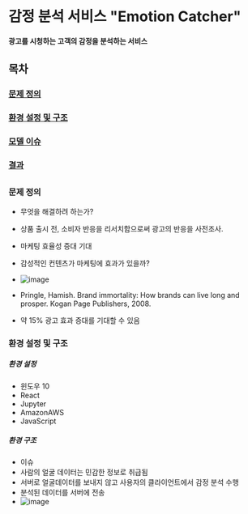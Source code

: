 # 감정 분석 서비스 "Emotion Catcher"

#### 광고를 시청하는 고객의 감정을 분석하는 서비스

##

## 목차
### [문제 정의](#문제-정의)
### [환경 설정 및 구조](#환경-설정-및-구조)
### [모델 이슈](#모델-이슈)
### [결과](#모델-이슈)
####
####
####
####
####
####
####
####
####
####
####
####
####
####
####
##

### 문제 정의 
- 무엇을 해결하려 하는가?
 - 상품 출시 전, 소비자 반응을 리서치함으로써 광고의 반응을 사전조사.
 - 마케팅 효율성 증대 기대
 
- 감성적인 컨텐츠가 마케팅에 효과가 있을까?
 - ![image](https://user-images.githubusercontent.com/19571027/160348486-3a29dd8c-e68a-4dec-8875-d7810ea6ce8a.png)
 - Pringle, Hamish. Brand immortality: How brands can live long and prosper. Kogan Page Publishers, 2008.
- 약 15% 광고 효과 증대를 기대할 수 있음

### 환경 설정 및 구조

##### 환경 설정
- 윈도우 10
- React
- Jupyter
- AmazonAWS
- JavaScript

##### 환경 구조
- 이슈
 - 사람의 얼굴 데이터는 민감한 정보로 취급됨
 - 서버로 얼굴데이터를 보내지 않고 사용자의 클라이언트에서 감정 분석 수행
 - 분석된 데이터를 서버에 전송
 - ![image](https://user-images.githubusercontent.com/19571027/160350661-54d4d00e-18bb-48f4-a5bc-73f4212452d0.png)
